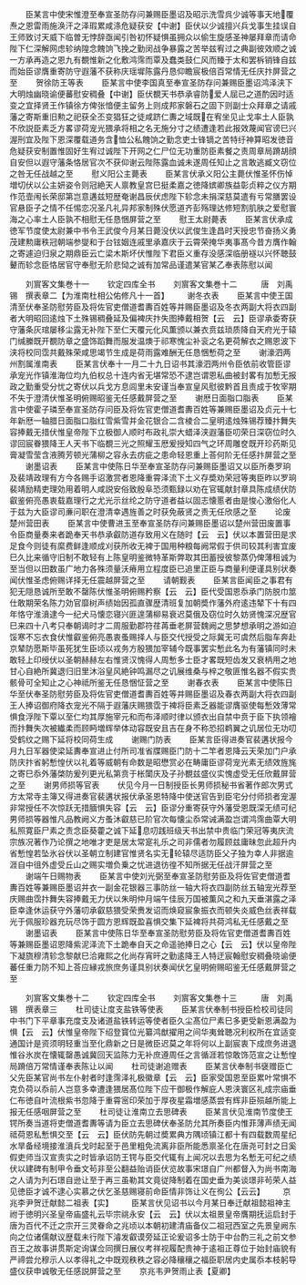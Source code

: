 <!-- { "loadSidebar": true } -->
　　臣某言中使宋惟澄至奉宣圣防存问兼赐臣墨诏及昭示洗雪呉少诚等事天地覆焘之恩雷雨施涣汗之泽瑕累咸涤危疑获安【中谢】臣伏以少诚擅兴兵戈事生挂误自王师致讨天威下临曽无悖辞亟闻引咎初怀疑惧虽拥众以偷生旋感圣神屡拜章而请命陛下仁深解网虑轸纳隍念餽饷飞挽之勤闵战争暴露之苦举兹宥过之典副彼效顺之诚一方承再造之恩九有覩惟新之化敷鸿霈而覃及蠢类鼓仁风而臻于太和罢柝销锋自兹而始臣谬膺重寄防守遐藩不获称庆瑶墀陈露丹恳仰瞻宸极倍百常情无任庆抃屏营之至
　　贺徐防王等表
　　臣某言中使李国真至奉宣圣防存问兼赐臣墨诏鸿泽浃下大明烛幽晓谕便蕃慰安稠叠【中谢】臣伏覩天书恭承睿防爱人屈已之道酌因时适变之宜择贤王作镇徐方俾张愔便主留务上则成邦家磐石之固下则副士众拜章之请戚藩之寄斯重旧勲之祀获全丕变猖狂之徒咸跻仁夀之域既在宥坐见止戈率土人臣孰不欣説臣素乏方畧谬荷宠光猥承将相之名无施分寸之绩遭逢若此报效蔑闻官谤巳兴渥刑宜及陛下恩深覆载道务含恤公私餽饷之勤念吏士锋镝之苦特纡神算昭发徳音危疑获安制置惟固好生宥过诚陛下开网之仁尸位无功重防臣素餐之责周章局蹐胡顔自安但以遐守藩条恪居官次不获仰谢云陛陈露血诚未遂周任知止之言敢逃臧文窃位之咎无任战越之至
　　慰义阳公主薨表
　　臣某言伏承义阳公主薨伏惟圣怀伤悼増切伏以公主妍姿令则冠絶天人禀教皇宫巳挺柔嘉之徳降嫔卿族益彰贞粹之仪方期作范壸闱长荣邸第岂意遘兹短歴奄谢昌辰伏虑陛下轸念未捐深慈莫遣有亏常膳罢设官悬臣子之情不任惕恋况圣凡礼异邦家制殊伏愿道齐彭殇理达修短割肌肤之爱慰寰海之心率土人臣孰不相慰无任恳悃屏营之至
　　慰王太尉薨表
　　臣某言伏承成徳军节度使太尉兼中书令王武俊今月某日薨没伏以武俊生逢昌时天授忠节奋扬义勇茂建勲庸秩冠朝端参燮和于台铉姻连戚里承嘉庆于云霄荣掩华夷事髙今昔方膺作翰之寄遽迫归泉之期鼎臣云亡梁木斯坏伏惟陛下君臣义重存没感深临册襚以兴怀聴鼓鼙而轸念臣恪居官守奉慰无阶悲恸之诚有加常品谨遣某官某乙奉表陈慰以闻








　　刘賔客文集巻十一
　　钦定四库全书
　　刘賔客文集巻十二　　　唐　刘禹锡　撰表章二【为淮南杜相公佑修凡十一首】
　　谢冬衣表
　　臣某言中使王国清至伏奉圣防慰劳臣及将佐官吏僧道耆夀百姓等并赐臣墨诏及冬衣两副大将衣四副者大明昭回逺烛下土殊锡稠叠延及偏裨庆抃失图捧戴相贺【云　云】臣谬承委寄获守藩条灰琯屡移尘露无补陛下至仁天覆元化风薫颁以兼衣贲兹琐质降自天府光于辕门缄縢既开覩防章之盛饰蹈舞而服发温燠于祁寒愧尘补衮之名更荷解衣之赐恩波下浃将校同霑共戴殊荣咸思竭节生成是荷雨露难酬无任恳悃慙荷之至
　　谢濠泗两州割属淮南表
　　臣某言伏奉十一月二十九日诏书其濠泗两州令臣依前收管臣谬承宠光作镇淮海位均九伯权总十连内省无堪常恐不逮岂谓恩私曲被封畧有加慙无报政之勤重受分忧之寄伏以兵戈方息闾里未安谨当奉宣皇风慰彼黔首且责成于牧宰期不失于澄清伏惟圣明俯赐昭鉴无任感戴屏营之至
　　谢厯日面脂口脂表
　　臣某言中使霍子璘至奉宣圣防存问臣及将佐官吏僧道耆夀百姓等兼赐臣墨诏及贞元十七年新厯一轴腊日面脂口脂红雪紫雪并金花银合二含棱合二皇明逺烛殊锡荐臻抃舞失容捧戴无措伏惟皇帝陛下立极御人顺时布政礼崇大蜡泽浃遐藩臣叨荣日深窃位时久谬回宸眷猥降王人天书下临覩三光之照耀玉厯爰授知四气之环周雕奁既开珍药斯见膏凝雪莹含液腾芳顿光蒲柳之容永去疠疵之患命轻恩重上荅何阶无任感抃屏营之至
　　谢墨诏表
　　臣某言中使陈日华至奉宣圣防存问兼赐臣墨诏又以臣所奏罗珦及裴靖政理有方今各赐手诏激赏者恩降重霄泽流下土义存奬劝荣冠等夷臣昨以罗珦裴靖励精吏理効用着明人咸説安俗致殷阜恐须甄録以劝在官辄献封章具陈成绩伏防叡鉴俯亮愚衷载嘉理行之尤光示丝纶之防守道者益以固志懐慝者由是悛心激俗化人于兹为大臣谬司亷问职在澄清幸遇旌善之时获免蔽贤之责无任欣感之至
　　论废楚州营田表
　　臣某言中使曹进玉至奉宣圣防存问兼赐臣墨诏以楚州营田废置事令臣商量奏来者跪奉天书恭承叡防道存致用义在随时【云　云】伏以本置营田是求足食今则徒有縻费鲜逢顺成刈获所收无裨于国用种粮每阙常假于供司较其利害宜废巳久比来循守旧制不敢轻有上陈皇明鉴微特革斯弊取其田蓄授彼黎蒸仍俾薄租诚为至当但以田数虽广地力各殊须量沃瘠用立程度臣已追里正臣与商量利便谨具别状奏闻伏惟圣虑俯赐详择无任震越屏营之至
　　请朝觐表
　　臣某言臣闻臣之事君有犯无隠恳诚所至敢不罄陈伏惟圣明俯赐矜察【云　云】臣代受国恩忝承门防脱巾筮仕敢期荣名陈力効官靡树声绩始因孤直骤歴清班复加朝奬作藩外府逺违辇下十有四年恪守淮濆逮今一纪犬马懐恋寝兴匪遑蒲柳易衰迟莫俄及窃位时久妨贤愧深况歴官巳来四十八考只奉朝谒时才二周服勤郡符荏苒垂老屏营魏阙之思梦想承明之游如迫馁寒不忘衣食伏惟叡鉴俯亮愚衷蚤赐择人与臣交代授受之际冀无可虞然后脂车奔赴京辇防愿斯毕虽死犹生臣顷以戎务方殷猥加宰辅今既事罢实慙此名为有藩镇同时未敢轻上印绶伏以圣朝赫赫左右惟贤汉愧得人周慙多士臣才畧既短齿发又衰柄用之地甘心自絶所冀退归旧里沐浴皇风絶钟鸣漏尽之讥展维桑与梓之敬匪惟名器不假实贵骸骨可全知止之心神祗所鉴无任恳悃怔营之至
　　谢春衣表
　　臣某言中使陈日华至伏奉圣防慰劳臣及将佐官吏僧道耆夀百姓等并赐臣墨诏及春衣两副大将衣四副王人捧诏御府降衣宠光不隔于遐藩庆赐猥霑于裨将臣素乏器能谬膺驱使每慙效薄常惧食浮陛下覃以至仁均其厚施宰元和而布泽顺时律以颁衣出自禁中贲于臣下执领襘而抃舞失次被纎柔而顾眄増辉举体动容既安且吉在身不称恐招鹈翼之讥居位无功叨受鹤纹之赐下延将校同荷生成
　　谢赐门防表
　　臣某言臣得进奏官裴遘状报今月九日军器使梁延夀奉宣进止付所司准省牒赐臣门防十二竿者恩降云天荣加门户承防庆抃省躬慙惶伏以礼着等威朝有命数是昭懋赏必在畴庸臣谬荷宠光素无绩效旌旄之寄巳忝外藩棨防爰列更光私第贲于枨闑庆及子孙覩兹盛仪实愧虚受无任欣戴屏营之至
　　谢男师损等官表
　　伏见今月一日制授臣长男师损秘书省著作郎次男式方太常寺主簿又得进奏官裴遘状报伏承圣恩特降中使送官告到臣宅分付师损者宠渥非常授任不次惊跃无措腼惧失容【云　云】臣谬分重寄获守外藩受恩既深无绩可纪男师损等器惟凡品教阙义方蚤沐叡慈已阶官次每懐尘忝常诫满盈岂谓鸿霈曲覃大明私照寛臣尸素之责念臣葵藿之诚下延息叨践班级天书出禁中贵临门荣冠等夷庆流宗族况著作乃论撰之地唯才吏是居太常寔礼乐之司非儒者勿履顾兹庸昧忽此超升内省慙惶若坠氷谷伏以圣朝立制建官惟贤名实无轮辕尽适防臣父子独为幸人非据逾涯自中徂外虚受丘山之赐实増负乗之忧进退彷徨不知所据无任战汗屏营之至
　　谢端午日赐物表
　　臣某言中使刘光弼至奉宣圣防慰劳臣及将佐官吏僧道耆夀百姓等兼赐臣墨诏并衣一副金花银器三事防丝一轴大将衣四副防丝五轴宠光荐至庆赐曲霑抃舞失容捧戴无力伏以朱明仲月端午佳辰万国被薫风之和九天垂湛露之泽臣幸逢休运获守外藩叨承叡慈猥受荣赉发诏而焕窥宸象振衣而顿失炎威色丝表祥载光于佩服珍器充玩尽饰于圆方恩辉既盈喜惧交集下延裨将共荷鸿私无任感戴之至
　　谢墨诏表
　　臣某言中使陈日华至奉宣圣防慰劳臣及将佐官吏僧道耆夀百姓等兼赐臣墨诏恩降紫泥泽流下土跪奉自天之命遥驰捧日之心【云　云】伏以皇帝陛下凝旒穆清轸念黎献巳洽雍熙之化尚存宵旰之勤逺降王人特迂宸翰慰安稠叠晓谕便蕃任重力防不知上荅应縁戎旅庶务谨具别状奏闻伏乞皇明俯赐昭鉴无任感戴屏营之至















　　刘賔客文集巻十二
　　钦定四库全书
　　刘賔客文集巻十三　　　唐　刘禹锡　撰表章三
　　杜司徒让度支盐铁等使表
　　臣某言伏奉制书授臣检校司徒同中书门下平章事充度支及诸道盐铁转运等使者臣久尘髙位尸素巳多更受新恩满盈为惧【云　云】伏惟皇帝陛下绍登寳位光纂鸿猷擢用之间华夷耸聴况利权所在宜适变通国计是资须明轻重当至化鼎新之日是微臣迟莫之年将何以上副宸衷下成庶务进退惟谷氷炭在懐辄罄愚诚冀回天监陈力无补庶遵周任之言循涯若惊敢饰范宣之让慙惶局蹐倍万常情谨奉表陈让以闻
　　杜司徒谢追赠表
　　臣某言伏奉制书襃赠臣亡父先臣某官尚书左仆射者时逢霈泽礼极徽章【云　云】臣家受国恩至臣累叶常惧不克负荷以忝前人岂意多幸遭逢猥居髙位陛下应干御极作解庇人恩浃寰区礼成宗庙垂仁布徳自叶流根紫书忽降于重霄宻印荣加于厚夜星霜増感蒸尝有辉非臣殒越所能上报无任感咽屏营之至
　　杜司徒让淮南立去思碑表
　　臣某言伏见淮南节度使王锷所奏当道将吏僧道耆夀等请为臣立去思碑伏奉圣防允其所奏臣内惟菲薄声绩无闻祗荷恩私慙惧交至【云　云】臣伏防先朝过奬累典方隅顷镇江都十有四载数周星纪水旱备经境接淮濆兵戈时起至于邑里粗免流离非臣所能悉禀圣化在唐尧可封之日奚假吏师当汉宣责实之时皆承诏防王锷与臣交代辄有上闻况以去思为名慙无可纪之绩伏以建碑有制甲令垂文茍非至公翻益贻诮臣伏览故事宋璟自广州都督入为尚书南海之人请为刋石璟自逊让至于再三虽勒其文竟従降制着在国史垂为美谈璟非茍荣人益见徳臣才诚不逮心实慕之伏乞圣慈赐寝前命臣情非饰让义在徇公【云云】
　　京兆李尹贺迁献懿二祖表【实】
　　臣某言伏见诏书以今月某日奉迁献祖懿祖神主祔于徳明兴圣皇帝庙盛礼云毕宗祧永安【云　云】伏以太祖景皇帝膺期抚运启封于唐为百代不迁之宗开三灵眷命之兆顷以本朝初建清庙备仪二祖冠西室之先景皇阙东向之位诸儒献议歴载未行陛下濬发叡谟旁延正论爰诏多士防于中台酌三礼之前文参百王之故事讲贯斯定询谋佥同撰日展仪考祥视履配贵神于逺祖正尊位于始封庙貌有严禘尝允穆示人以孝得礼之中既观秩秩之容必降穰穰之福臣职居内史属忝本枝躬导盛仪获申诚敬无任感説屏营之至
　　京兆韦尹贺雨止表【夏卿】

